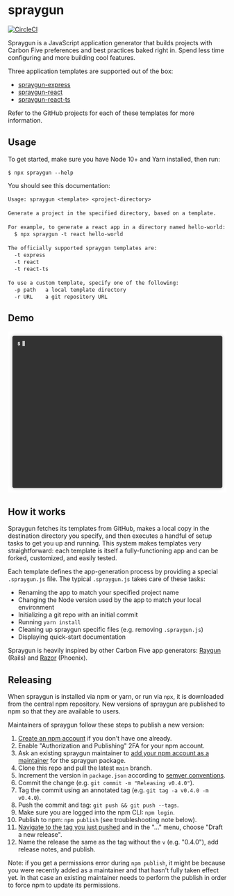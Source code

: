 # spraygun

[![CircleCI](https://circleci.com/gh/carbonfive/spraygun/tree/main.svg?style=shield)](https://circleci.com/gh/carbonfive/spraygun/tree/main)

Spraygun is a JavaScript application generator that builds projects with Carbon Five preferences and best practices baked right in. Spend less time configuring and more building cool features.

Three application templates are supported out of the box:

- [spraygun-express](https://github.com/carbonfive/spraygun-express)
- [spraygun-react](https://github.com/carbonfive/spraygun-react)
- [spraygun-react-ts](https://github.com/carbonfive/spraygun-react-ts)

Refer to the GitHub projects for each of these templates for more information.

## Usage

To get started, make sure you have Node 10+ and Yarn installed, then run:

```
$ npx spraygun --help
```

You should see this documentation:

```
Usage: spraygun <template> <project-directory>

Generate a project in the specified directory, based on a template.

For example, to generate a react app in a directory named hello-world:
  $ npx spraygun -t react hello-world

The officially supported spraygun templates are:
  -t express
  -t react
  -t react-ts

To use a custom template, specify one of the following:
  -p path   a local template directory
  -r URL    a git repository URL
```

## Demo

![demo](./docs/demo.gif)

## How it works

Spraygun fetches its templates from GitHub, makes a local copy in the destination directory you specify, and then executes a handful of setup tasks to get you up and running. This system makes templates very straightforward: each template is itself a fully-functioning app and can be forked, customized, and easily tested.

Each template defines the app-generation process by providing a special `.spraygun.js` file. The typical `.spraygun.js` takes care of these tasks:

- Renaming the app to match your specified project name
- Changing the Node version used by the app to match your local environment
- Initializing a git repo with an initial commit
- Running `yarn install`
- Cleaning up spraygun specific files (e.g. removing `.spraygun.js`)
- Displaying quick-start documentation

Spraygun is heavily inspired by other Carbon Five app generators: [Raygun](https://github.com/carbonfive/raygun) (Rails) and [Razor](https://github.com/carbonfive/razor) (Phoenix).

## Releasing

When spraygun is installed via npm or yarn, or run via `npx`, it is downloaded from the central npm repository. New versions of spraygun are published to npm so that they are available to users.

Maintainers of spraygun follow these steps to publish a new version:

1. [Create an npm account](https://www.npmjs.com/signup) if you don't have one already.
2. Enable "Authorization and Publishing" 2FA for your npm account.
3. Ask an existing spraygun maintainer to [add your npm account as a maintainer](https://www.npmjs.com/package/spraygun/access) for the spraygun package.
4. Clone this repo and pull the latest `main` branch.
5. Increment the version in `package.json` according to [semver conventions](https://semver.org).
6. Commit the change (e.g. `git commit -m "Releasing v0.4.0"`).
7. Tag the commit using an annotated tag (e.g. `git tag -a v0.4.0 -m v0.4.0`).
8. Push the commit and tag: `git push && git push --tags`.
9. Make sure you are logged into the npm CLI: `npm login`.
10. Publish to npm: `npm publish` (see troubleshooting note below).
11. [Navigate to the tag you just pushed](https://github.com/carbonfive/spraygun/tags) and in the "..." menu, choose "Draft a new release".
12. Name the release the same as the tag without the `v` (e.g. "0.4.0"), add release notes, and publish.

Note: if you get a permissions error during `npm publish`, it might be because you were recently added as a maintainer and that hasn't fully taken effect yet. In that case an existing maintainer needs to perform the publish in order to force npm to update its permissions.
